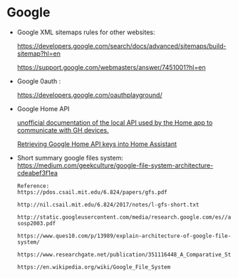 # Google


- Google XML sitemaps rules for other websites: 
    
    https://developers.google.com/search/docs/advanced/sitemaps/build-sitemap?hl=en
    
    https://support.google.com/webmasters/answer/7451001?hl=en

- Google 0auth : 
    
    https://developers.google.com/oauthplayground/

- Google Home API
    
    [unofficial documentation of the local API used by the Home app to communicate with GH devices. ](https://rithvikvibhu.github.io/GHLocalApi)

    [Retrieving Google Home API keys into Home Assistant](https://github.com/chvancooten/homeassistant-googletokenretriever)


- Short summary google files system:
    https://medium.com/geekculture/google-file-system-architecture-cdeabef3f1ea

      Reference:
      https://pdos.csail.mit.edu/6.824/papers/gfs.pdf

      http://nil.csail.mit.edu/6.824/2017/notes/l-gfs-short.txt

      http://static.googleusercontent.com/media/research.google.com/es//archive/gfs-sosp2003.pdf

      https://www.ques10.com/p/13989/explain-architecture-of-google-file-system/

      https://www.researchgate.net/publication/351116448_A_Comparative_Study_on_Distributed_File_Systems

      https://en.wikipedia.org/wiki/Google_File_System
